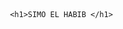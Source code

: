 <!DOCTYPE html>
<html>
<body
   
     <h1>SIMO EL HABIB </h1>
      
   
      
      
      
      
      
      
      
      
      

<body>
<html>

